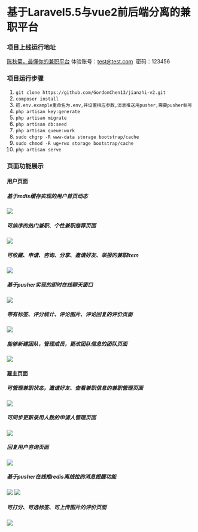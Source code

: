 # 基于Laravel5.5与vue2前后端分离的兼职平台

### 项目上线运行地址

[陈秋菊，最懂你的兼职平台](http://www.qianpaisanhuali.com)
体验账号：test@test.com  密码：123456

### 项目运行步骤

1. `git clone https://github.com/GordonChen13/jianzhi-v2.git`
2. `composer install`
3. `把.env.example重命名为.env,并设置相应参数,消息推送用pusher,需要pusher帐号`
4. `php artisan key:generate`
5. `php artisan migrate`
6. `php artisan db:seed`
7. `php artisan queue:work`
8. `sudo chgrp -R www-data storage bootstrap/cache`
9. `sudo chmod -R ug+rwx storage bootstrap/cache`
10. `php artisan serve`

### 页面功能展示

#### 用户页面

##### 基于redis缓存实现的用户首页动态
![](http://owbbycifk.bkt.clouddn.com/image/gif/userHome.png?imageView2/2/w/888)

##### 可排序的热门兼职、个性兼职推荐页面
![](http://owbbycifk.bkt.clouddn.com/image/gif/userHot.png?imageView2/2/w/888)

##### 可收藏、申请、咨询、分享、邀请好友、举报的兼职Item
![](http://owbbycifk.bkt.clouddn.com/image/gif/workItem.gif)

##### 基于pusher实现的即时在线聊天窗口
![](http://owbbycifk.bkt.clouddn.com/image/gif/userChat.gif)

##### 带有标签、评分统计、评论图片、评论回复的评价页面
![](http://owbbycifk.bkt.clouddn.com/image/gif/userReviewMini.gif)

##### 能够新建团队，管理成员，更改团队信息的团队页面
![](http://owbbycifk.bkt.clouddn.com/image/gif/userTeamMini(1).gif)

 #### 雇主页面
 
 ##### 可管理兼职状态，邀请好友、查看兼职信息的兼职管理页面
 ![](http://owbbycifk.bkt.clouddn.com/image/gif/employerWorks.gif?imageView2/2/w/888)
 
 ##### 可同步更新录用人数的申请人管理页面
 ![](http://owbbycifk.bkt.clouddn.com/image/gif/employerManage.gif?imageView2/2/w/888)
 
 ##### 回复用户咨询页面
![](http://owbbycifk.bkt.clouddn.com/image/gif/employerAnswer.gif?imageView2/2/w/888)

 ##### 基于pusher在线推redis离线拉的消息提醒功能
![](http://owbbycifk.bkt.clouddn.com/image/gif/employerNotifications.gif?imageView2/2/w/888)
![](http://owbbycifk.bkt.clouddn.com/image/gif/employerNotifications2.gif?imageView2/2/w/888)
 
 
 ##### 可打分、可选标签、可上传图片的评价页面
 ![](http://owbbycifk.bkt.clouddn.com/image/gif/employerReviewMini.gif)
 
